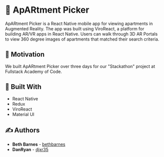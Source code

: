 # :house_with_garden: ApARtment Picker

ApARtment Picker is a React Native mobile app for viewing apartments in Augmented Reality. The app was built using ViroReact, a platform for building AR/VR apps in React Native. Users can walk through 3D AR Portals to view 360 degree images of apartments that matched their search criteria.

## :rocket: Motivation

We built ApARtment Picker over three days for our "Stackathon" project at Fullstack Academy of Code.

## :hammer: Built With

* React Native
* Redux
* ViroReact
* Material UI

## :writing_hand: Authors

* **Beth Barnes** - [bethbarnes](https://github.com/bethbarnes)
* **DanRyan** - [djxr35](https://github.com/djxr35)

